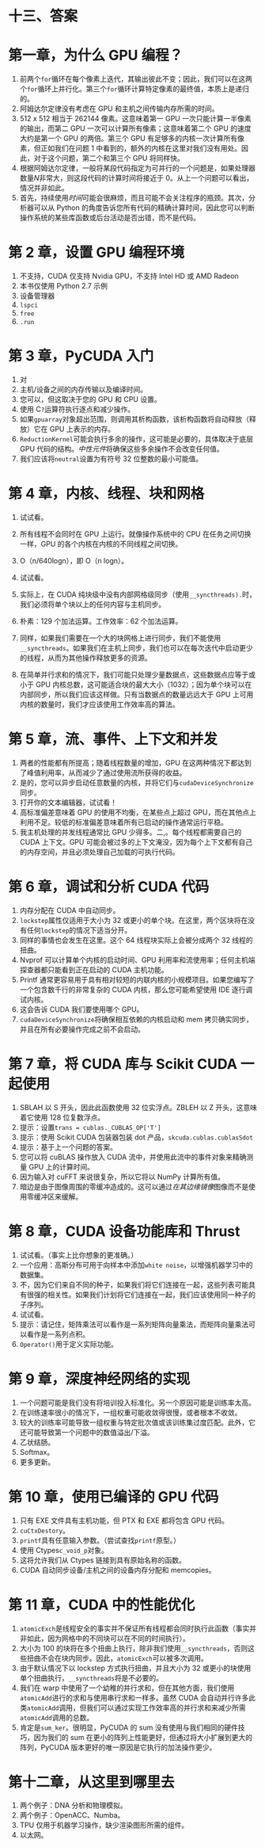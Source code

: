 # 十三、答案

# 第一章，为什么 GPU 编程？

1.  前两个`for`循环在每个像素上迭代，其输出彼此不变；因此，我们可以在这两个`for`循环上并行化。第三个`for`循环计算特定像素的最终值，本质上是递归的。
2.  阿姆达尔定律没有考虑在 GPU 和主机之间传输内存所需的时间。
3.  512 x 512 相当于 262144 像素。这意味着第一 GPU 一次只能计算一半像素的输出，而第二 GPU 一次可以计算所有像素；这意味着第二个 GPU 的速度大约是第一个 GPU 的两倍。第三个 GPU 有足够多的内核一次计算所有像素，但正如我们在问题 1 中看到的，额外的内核在这里对我们没有用处。因此，对于这个问题，第二个和第三个 GPU 将同样快。
4.  根据阿姆达尔定律，一般将某段代码指定为可并行的一个问题是，如果处理器数量*N*非常大，则这段代码的计算时间将接近于 0。从上一个问题可以看出，情况并非如此。
5.  首先，持续使用*时间*可能会很麻烦，而且可能不会关注程序的瓶颈。其次，分析器可以从 Python 的角度告诉您所有代码的精确计算时间，因此您可以判断操作系统的某些库函数或后台活动是否出错，而不是代码。

# 第 2 章，设置 GPU 编程环境

1.  不支持，CUDA 仅支持 Nvidia GPU，不支持 Intel HD 或 AMD Radeon
2.  本书仅使用 Python 2.7 示例
3.  设备管理器
4.  `lspci`
5.  `free`
6.  `.run`

# 第 3 章，PyCUDA 入门

1.  对
2.  主机/设备之间的内存传输以及编译时间。
3.  您可以，但这取决于您的 GPU 和 CPU 设置。
4.  使用 C`?`运算符执行逐点和减少操作。
5.  如果`gpuarray`对象超出范围，则调用其析构函数，该析构函数将自动释放（释放）它在 GPU 上表示的内存。
6.  `ReductionKernel`可能会执行多余的操作，这可能是必要的，具体取决于底层 GPU 代码的结构。*中性元件*将确保这些多余操作不会改变任何值。
7.  我们应该将`neutral`设置为有符号 32 位整数的最小可能值。

# 第 4 章，内核、线程、块和网格

1.  试试看。
2.  所有线程不会同时在 GPU 上运行。就像操作系统中的 CPU 在任务之间切换一样，GPU 的各个内核在内核的不同线程之间切换。
3.  O（n/640logn），即 O（n logn）。
4.  试试看。

5.  实际上，在 CUDA 纯块级中没有内部网格级同步（使用`__syncthreads).`时，我们必须将单个块以上的任何内容与主机同步。
6.  朴素：129 个加法运算。工作效率：62 个加法运算。
7.  同样，如果我们需要在一个大的块网格上进行同步，我们不能使用`__syncthreads`。如果我们在主机上同步，我们也可以在每次迭代中启动更少的线程，从而为其他操作释放更多的资源。
8.  在简单并行求和的情况下，我们可能只处理少量数据点，这些数据点应等于或小于 GPU 内核总数，这可能适合块的最大大小（1032）；因为单个块可以在内部同步，所以我们应该这样做。只有当数据点的数量远远大于 GPU 上可用内核的数量时，我们才应该使用工作效率高的算法。

# 第 5 章，流、事件、上下文和并发

1.  两者的性能都有所提高；随着线程数量的增加，GPU 在这两种情况下都达到了峰值利用率，从而减少了通过使用流所获得的收益。
2.  是的，您可以异步启动任意数量的内核，并将它们与`cudaDeviceSynchronize`同步。
3.  打开你的文本编辑器，试试看！
4.  高标准偏差意味着 GPU 的使用不均衡，在某些点上超过 GPU，而在其他点上利用不足。较低的标准偏差意味着所有已启动的操作通常运行平稳。
5.  我主机处理的并发线程通常比 GPU 少得多。二,。每个线程都需要自己的 CUDA 上下文。GPU 可能会被过多的上下文淹没，因为每个上下文都有自己的内存空间，并且必须处理自己加载的可执行代码。

# 第 6 章，调试和分析 CUDA 代码

1.  内存分配在 CUDA 中自动同步。
2.  `lockstep`属性仅适用于大小为 32 或更小的单个块。在这里，两个区块将在没有任何`lockstep`的情况下适当分开。
3.  同样的事情也会发生在这里。这个 64 线程块实际上会被分成两个 32 线程的扭曲。
4.  Nvprof 可以计算单个内核的启动时间、GPU 利用率和流使用率；任何主机端探查器都只能看到正在启动的 CUDA 主机功能。
5.  Printf 通常更容易用于具有相对较短的内联内核的小规模项目。如果您编写了一个包含数千行的非常复杂的 CUDA 内核，那么您可能希望使用 IDE 逐行调试内核。
6.  这会告诉 CUDA 我们要使用哪个 GPU。
7.  `cudaDeviceSynchronize`将确保相互依赖的内核启动和 mem 拷贝确实同步，并且在所有必要操作完成之前不会启动。

# 第 7 章，将 CUDA 库与 Scikit CUDA 一起使用

1.  SBLAH 以 S 开头，因此此函数使用 32 位实浮点。ZBLEH 以 Z 开头，这意味着它使用 128 位复数浮点。
2.  提示：设置`trans = cublas._CUBLAS_OP['T']`
3.  提示：使用 Scikit CUDA 包装器包装 dot 产品，`skcuda.cublas.cublasSdot`
4.  提示：基于上一个问题的答案。
5.  您可以将 cuBLAS 操作放入 CUDA 流中，并使用此流中的事件对象来精确测量 GPU 上的计算时间。
6.  因为输入对 cuFFT 来说很复杂，所以它将以 NumPy 计算所有值。
7.  暗边是由于图像周围的零缓冲造成的。这可以通过*在其边缘镜像*图像而不是使用零缓冲区来缓解。

# 第 8 章，CUDA 设备功能库和 Thrust

1.  试试看。（事实上比你想象的更准确。）
2.  一个应用：高斯分布可用于向样本中添加`white noise`，以增强机器学习中的数据集。
3.  不，因为它们来自不同的种子，如果我们将它们连接在一起，这些列表可能具有很强的相关性。如果我们计划将它们连接在一起，我们应该使用同一种子的子序列。
4.  试试看。
5.  提示：请记住，矩阵乘法可以看作是一系列矩阵向量乘法，而矩阵向量乘法可以看作是一系列点积。
6.  `Operator()`用于定义实际功能。

# 第 9 章，深度神经网络的实现

1.  一个问题可能是我们没有将培训投入标准化。另一个原因可能是训练率太高。
2.  在训练速率很小的情况下，一组权重可能收敛得很慢，或者根本不收敛。
3.  较大的训练率可能导致一组权重与特定批次值或该训练集过度匹配。此外，它还可能导致第一个问题中的数值溢出/下溢。
4.  乙状结肠。
5.  Softmax。
6.  更多更新。

# 第 10 章，使用已编译的 GPU 代码

1.  只有 EXE 文件具有主机功能，但 PTX 和 EXE 都将包含 GPU 代码。
2.  `cuCtxDestory`。
3.  `printf`具有任意输入参数。（尝试查找`printf`原型。）
4.  使用 Ctypes`c_void_p`对象。
5.  这将允许我们从 Ctypes 链接到具有原始名称的函数。
6.  CUDA 自动同步设备/主机之间的设备内存分配和 memcopies。

# 第 11 章，CUDA 中的性能优化

1.  `atomicExch`是线程安全的事实并不保证所有线程都会同时执行此函数（事实并非如此，因为网格中的不同块可以在不同的时间执行）。
2.  大小为 100 的块将在多个扭曲上执行，除非我们使用`__syncthreads`，否则这些扭曲不会在块内同步。因此，`atomicExch`可以被多次调用。
3.  由于默认情况下以 lockstep 方式执行扭曲，并且大小为 32 或更小的块使用单个扭曲执行，`__syncthreads`将是不必要的。
4.  我们在 warp 中使用了一个幼稚的并行求和，但在其他方面，我们使用`atomicAdd`进行的求和与使用串行求和一样多。虽然 CUDA 会自动并行许多此类`atomicAdd`调用，但我们可以通过实现工作效率高的并行求和来减少所需`atomicAdd`调用的总数。
5.  肯定是`sum_ker`。很明显，PyCUDA 的 sum 没有使用与我们相同的硬件技巧，因为我们的 sum 在更小的阵列上性能更好，但通过将大小扩展到更大的阵列，PyCUDA 版本更好的唯一原因是它执行的加法操作更少。

# 第十二章，从这里到哪里去

1.  两个例子：DNA 分析和物理模拟。
2.  两个例子：OpenACC、Numba。
3.  TPU 仅用于机器学习操作，缺少渲染图形所需的组件。
4.  以太网。